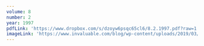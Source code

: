 ```yaml
---
volume: 8
number: 2
year: 1997
pdfLink: 'https://www.dropbox.com/s/dzoyw6psqc65cl6/8.2.1997.pdf?raw=1'
imageLink: 'https://www.invaluable.com/blog/wp-content/uploads/2019/03/buddhist-art-hero.jpg'
---
```

